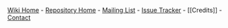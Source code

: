 [Wiki Home](Home) - [Repository Home](https://github.com/Qatar-Computing-Research-Institute/CrisisComputing) - [Mailing List](https://groups.google.com/forum/#!forum/aidr-users) - [Issue Tracker](https://github.com/Qatar-Computing-Research-Institute/CrisisComputing/issues) - [[Credits]] - [Contact](https://github.com/Qatar-Computing-Research-Institute/CrisisComputing/issues/new?title=Contact&body=Hi%20AIDR%20Team,%0A%0A--%20Your%20Name)